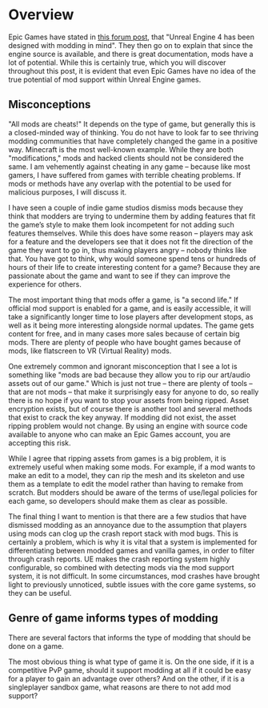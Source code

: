 # Overview
Epic Games have stated in [this forum post](https://forums.unrealengine.com/t/got-general-modding-questions/34572), that "Unreal Engine 4 has been designed with modding in mind". They then go on to explain that since the engine source is available, and there is great documentation, mods have a lot of potential. While this is certainly true, which you will discover throughout this post, it is evident that even Epic Games have no idea of the true potential of mod support within Unreal Engine games.

## Misconceptions
"All mods are cheats!" It depends on the type of game, but generally this is a closed-minded way of thinking. You do not have to look far to see thriving modding communities that have completely changed the game in a positive way. Minecraft is the most well-known example. While they are both "modifications," mods and hacked clients should not be considered the same. I am vehemently against cheating in any game – because like most gamers, I have suffered from games with terrible cheating problems. If mods or methods have any overlap with the potential to be used for malicious purposes, I will discuss it.

I have seen a couple of indie game studios dismiss mods because they think that modders are trying to undermine them by adding features that fit the game’s style to make them look incompetent for not adding such features themselves. While this does have some reason – players may ask for a feature and the developers see that it does not fit the direction of the game they want to go in, thus making players angry – nobody thinks like that. You have got to think, why would someone spend tens or hundreds of hours of their life to create interesting content for a game? Because they are passionate about the game and want to see if they can improve the experience for others. 

The most important thing that mods offer a game, is "a second life." If official mod support is enabled for a game, and is easily accessible, it will take a significantly longer time to lose players after development stops, as well as it being more interesting alongside normal updates. The game gets content for free, and in many cases more sales because of certain big mods. There are plenty of people who have bought games because of mods, like flatscreen to VR (Virtual Reality) mods.

One extremely common and ignorant misconception that I see a lot is something like "mods are bad because they allow you to rip our art/audio assets out of our game." Which is just not true – there are plenty of tools – that are not mods – that make it surprisingly easy for anyone to do, so really there is no hope if you want to stop your assets from being ripped. Asset encryption exists, but of course there is another tool and several methods that exist to crack the key anyway. If modding did not exist, the asset ripping problem would not change. By using an engine with source code available to anyone who can make an Epic Games account, you are accepting this risk.

While I agree that ripping assets from games is a big problem, it is extremely useful when making some mods. For example, if a mod wants to make an edit to a model, they can rip the mesh and its skeleton and use them as a template to edit the model rather than having to remake from scratch. But modders should be aware of the terms of use/legal policies for each game, so developers should make them as clear as possible.

The final thing I want to mention is that there are a few studios that have dismissed modding as an annoyance due to the assumption that players using mods can clog up the crash report stack with mod bugs. This is certainly a problem, which is why it is vital that a system is implemented for differentiating between modded games and vanilla games, in order to filter through crash reports. UE makes the crash reporting system highly configurable, so combined with detecting mods via the mod support system, it is not difficult. In some circumstances, mod crashes have brought light to previously unnoticed, subtle issues with the core game systems, so they can be useful.

## Genre of game informs types of modding
There are several factors that informs the type of modding that should be done on a game. 

The most obvious thing is what type of game it is. On the one side, if it is a competitive PvP game, should it support modding at all if it could be easy for a player to gain an advantage over others? And on the other, if it is a singleplayer sandbox game, what reasons are there to not add mod support? 